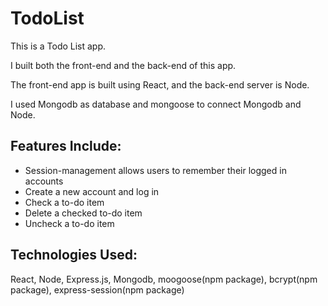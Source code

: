 # TodoList

This is a Todo List app. 

I built both the front-end and the back-end of this app.

The front-end app is built using React, and the back-end server is Node.

I used Mongodb as database and mongoose to connect Mongodb and Node.

## Features Include:
- Session-management allows users to remember their logged in accounts
- Create a new account and log in
- Check a to-do item
- Delete a checked to-do item
- Uncheck a to-do item

## Technologies Used:
React, Node, Express.js, Mongodb, moogoose(npm package), bcrypt(npm package), express-session(npm package)
